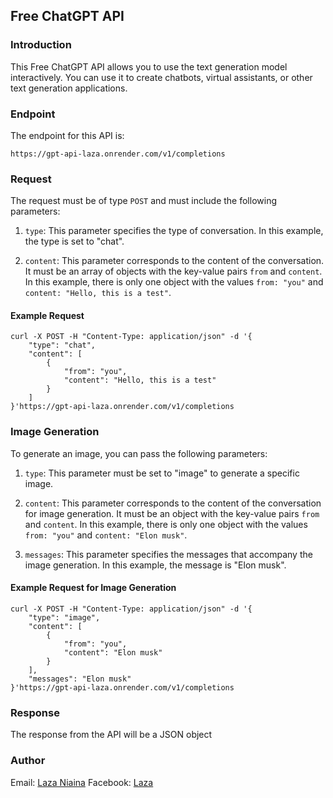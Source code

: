 ## Free ChatGPT API

### Introduction
This Free ChatGPT API allows you to use the text generation model interactively. You can use it to create chatbots, virtual assistants, or other text generation applications.

### Endpoint
The endpoint for this API is:
```
https://gpt-api-laza.onrender.com/v1/completions
```

### Request
The request must be of type `POST` and must include the following parameters:

1. `type`: This parameter specifies the type of conversation. In this example, the type is set to "chat".

2. `content`: This parameter corresponds to the content of the conversation. It must be an array of objects with the key-value pairs `from` and `content`. In this example, there is only one object with the values `from: "you"` and `content: "Hello, this is a test"`.

#### Example Request
```
curl -X POST -H "Content-Type: application/json" -d '{
    "type": "chat",
    "content": [
        {
            "from": "you",
            "content": "Hello, this is a test"
        }
    ]
}'https://gpt-api-laza.onrender.com/v1/completions
```

### Image Generation

To generate an image, you can pass the following parameters:

1. `type`: This parameter must be set to "image" to generate a specific image.

2. `content`: This parameter corresponds to the content of the conversation for image generation. It must be an object with the key-value pairs `from` and `content`. In this example, there is only one object with the values `from: "you"` and `content: "Elon musk"`.

3. `messages`: This parameter specifies the messages that accompany the image generation. In this example, the message is "Elon musk".

#### Example Request for Image Generation
```
curl -X POST -H "Content-Type: application/json" -d '{
    "type": "image",
    "content": [
        {
            "from": "you",
            "content": "Elon musk"
        }
    ],
    "messages": "Elon musk"
}'https://gpt-api-laza.onrender.com/v1/completions
```

### Response
The response from the API will be a JSON object

### Author
Email: <a href="mailto:lazaniaina13@gmail.com">Laza Niaina</a>
Facebook:  <a href="https://www.facebook.com/lazaniaina.r">Laza</a>

